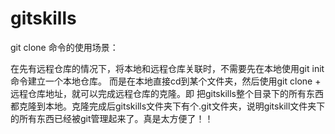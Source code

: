 # gitskills
git clone 命令的使用场景：

​		在先有远程仓库的情况下，将本地和远程仓库关联时，不需要先在本地使用git init命令建立一个本地仓库。
而是在本地直接cd到某个文件夹，然后使用git clone + 远程仓库地址，就可以完成远程仓库的克隆。即 把gitskills整个目录下的所有东西都克隆到本地。克隆完成后gitskills文件夹下有个.git文件夹，说明gitskill文件夹下的所有东西已经被git管理起来了。真是太方便了！！